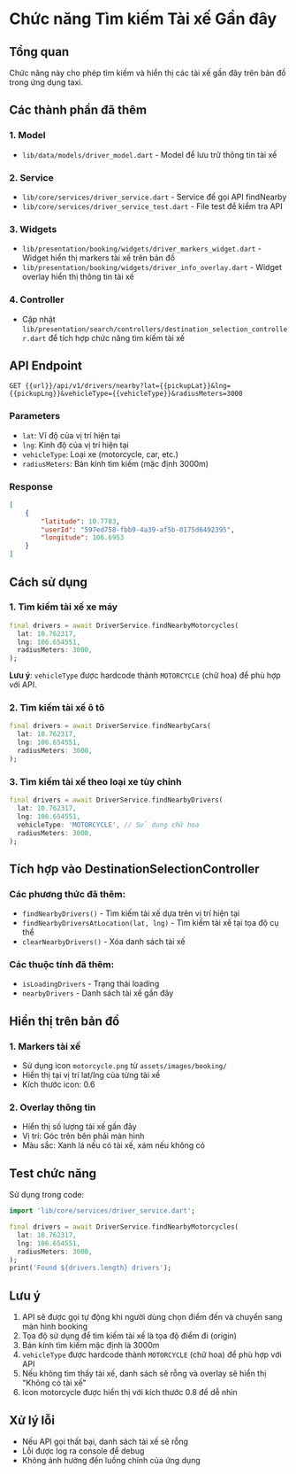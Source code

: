 # Chức năng Tìm kiếm Tài xế Gần đây

## Tổng quan
Chức năng này cho phép tìm kiếm và hiển thị các tài xế gần đây trên bản đồ trong ứng dụng taxi.

## Các thành phần đã thêm

### 1. Model
- `lib/data/models/driver_model.dart` - Model để lưu trữ thông tin tài xế

### 2. Service
- `lib/core/services/driver_service.dart` - Service để gọi API findNearby
- `lib/core/services/driver_service_test.dart` - File test để kiểm tra API

### 3. Widgets
- `lib/presentation/booking/widgets/driver_markers_widget.dart` - Widget hiển thị markers tài xế trên bản đồ
- `lib/presentation/booking/widgets/driver_info_overlay.dart` - Widget overlay hiển thị thông tin tài xế

### 4. Controller
- Cập nhật `lib/presentation/search/controllers/destination_selection_controller.dart` để tích hợp chức năng tìm kiếm tài xế

## API Endpoint
```
GET {{url}}/api/v1/drivers/nearby?lat={{pickupLat}}&lng={{pickupLng}}&vehicleType={{vehicleType}}&radiusMeters=3000
```

### Parameters
- `lat`: Vĩ độ của vị trí hiện tại
- `lng`: Kinh độ của vị trí hiện tại
- `vehicleType`: Loại xe (motorcycle, car, etc.)
- `radiusMeters`: Bán kính tìm kiếm (mặc định 3000m)

### Response
```json
[
    {
        "latitude": 10.7783,
        "userId": "597ed758-fbb9-4a39-af5b-0175d6492395",
        "longitude": 106.6953
    }
]
```

## Cách sử dụng

### 1. Tìm kiếm tài xế xe máy
```dart
final drivers = await DriverService.findNearbyMotorcycles(
  lat: 10.762317,
  lng: 106.654551,
  radiusMeters: 3000,
);
```

**Lưu ý**: `vehicleType` được hardcode thành `MOTORCYCLE` (chữ hoa) để phù hợp với API.

### 2. Tìm kiếm tài xế ô tô
```dart
final drivers = await DriverService.findNearbyCars(
  lat: 10.762317,
  lng: 106.654551,
  radiusMeters: 3000,
);
```

### 3. Tìm kiếm tài xế theo loại xe tùy chỉnh
```dart
final drivers = await DriverService.findNearbyDrivers(
  lat: 10.762317,
  lng: 106.654551,
  vehicleType: 'MOTORCYCLE', // Sử dụng chữ hoa
  radiusMeters: 3000,
);
```

## Tích hợp vào DestinationSelectionController

### Các phương thức đã thêm:
- `findNearbyDrivers()` - Tìm kiếm tài xế dựa trên vị trí hiện tại
- `findNearbyDriversAtLocation(lat, lng)` - Tìm kiếm tài xế tại tọa độ cụ thể
- `clearNearbyDrivers()` - Xóa danh sách tài xế

### Các thuộc tính đã thêm:
- `isLoadingDrivers` - Trạng thái loading
- `nearbyDrivers` - Danh sách tài xế gần đây

## Hiển thị trên bản đồ

### 1. Markers tài xế
- Sử dụng icon `motorcycle.png` từ `assets/images/booking/`
- Hiển thị tại vị trí lat/lng của từng tài xế
- Kích thước icon: 0.6

### 2. Overlay thông tin
- Hiển thị số lượng tài xế gần đây
- Vị trí: Góc trên bên phải màn hình
- Màu sắc: Xanh lá nếu có tài xế, xám nếu không có

## Test chức năng

Sử dụng trong code:
```dart
import 'lib/core/services/driver_service.dart';

final drivers = await DriverService.findNearbyMotorcycles(
  lat: 10.762317,
  lng: 106.654551,
  radiusMeters: 3000,
);
print('Found ${drivers.length} drivers');
```

## Lưu ý
1. API sẽ được gọi tự động khi người dùng chọn điểm đến và chuyển sang màn hình booking
2. Tọa độ sử dụng để tìm kiếm tài xế là tọa độ điểm đi (origin)
3. Bán kính tìm kiếm mặc định là 3000m
4. `vehicleType` được hardcode thành `MOTORCYCLE` (chữ hoa) để phù hợp với API
5. Nếu không tìm thấy tài xế, danh sách sẽ rỗng và overlay sẽ hiển thị "Không có tài xế"
6. Icon motorcycle được hiển thị với kích thước 0.8 để dễ nhìn

## Xử lý lỗi
- Nếu API gọi thất bại, danh sách tài xế sẽ rỗng
- Lỗi được log ra console để debug
- Không ảnh hưởng đến luồng chính của ứng dụng
